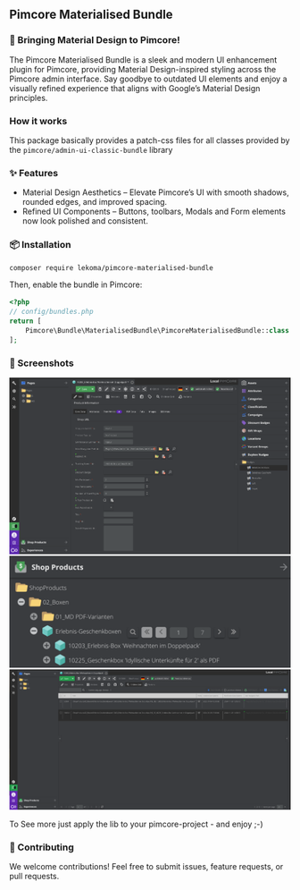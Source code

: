 ## Pimcore Materialised Bundle

### 🚀 Bringing Material Design to Pimcore!

The Pimcore Materialised Bundle is a sleek and modern UI enhancement plugin for Pimcore, providing Material Design-inspired styling across the Pimcore admin interface. Say goodbye to outdated UI elements and enjoy a visually refined experience that aligns with Google’s Material Design principles.

### How it works
This package basically provides a patch-css files for all classes provided by the `pimcore/admin-ui-classic-bundle` library 
### ✨ Features

* Material Design Aesthetics – Elevate Pimcore’s UI with smooth shadows, rounded edges, and improved spacing.
* Refined UI Components – Buttons, toolbars, Modals and Form elements now look polished and consistent.

### 📦 Installation

```bash
composer require lekoma/pimcore-materialised-bundle
```

Then, enable the bundle in Pimcore:

```php
<?php
// config/bundles.php
return [
    Pimcore\Bundle\MaterialisedBundle\PimcoreMaterialisedBundle::class => ['all' => true],
];
```

### 🎨 Screenshots

![demo](./docs/demo-object-view.png)
![demo](./docs/demo-tree-view.png)
![demo](./docs/demo-grid-view.png)

To See more just apply the lib to your pimcore-project - and enjoy ;-)

### 🤝 Contributing

We welcome contributions! Feel free to submit issues, feature requests, or pull requests.